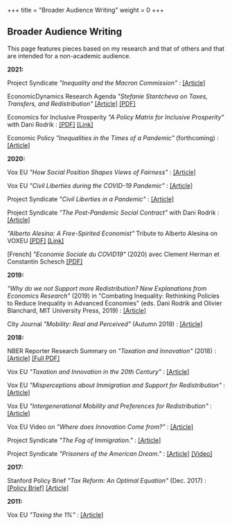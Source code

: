 +++
title = "Broader Audience Writing"
weight = 0
+++


## Broader Audience Writing

This page features pieces based on my research and that of others and that are intended for a non-academic audience. 

**2021:**

Project Syndicate *"Inequality and the Macron Commission"* : [[Article]](https://scholar.harvard.edu/files/stantcheva/files/inequality_and_the_macron_commission_rodrik_stantcheva_ps.pdf)

EconomicDynamics Research Agenda *"Stefanie Stantcheva on Taxes, Transfers, and Redistribution"* [[Article]](https://www.economicdynamics.org/research-agenda-stantcheva2021/) [[PDF]](https://scholar.harvard.edu/files/stantcheva/files/econ_dynamic_2104.pdf)

Economics for Inclusive Prosperity *"A Policy Matrix for Inclusive Prosperity"*  with Dani Rodrik : [[PDF]](https://econfip.org/wp-content/uploads/2021/04/30.A-Policy-Matrix-for-Inclusive-Prosperity.pdf) [[Link]](https://econfip.org/policy-briefs/a-policy-matrix-for-inclusive-prosperity/)


Economic Policy *"Inequalities in the Times of a Pandemic"* (forthcoming) : [[Article]](https://scholar.harvard.edu/files/stantcheva/files/stantcheva_covid19_policy.pdf)

**2020:**

Vox EU *"How Social Position Shapes Views of Fairness"* : [[Article]](https://voxeu.org/article/how-social-position-shapes-views-fairness)

Vox EU *"Civil Liberties during the COVID-19 Pandemic"* : [[Article]](https://voxeu.org/article/civil-liberties-during-covid-19-pandemic)

Project Syndicate *"Civil Liberties in a Pandemic"* : [[Article]](https://scholar.harvard.edu/files/stantcheva/files/civil_liberties_in_a_pandemic_ps.pdf)

Project Syndicate *"The Post-Pandemic Social Contract"* with Dani Rodrik : [[Article]](https://scholar.harvard.edu/files/stantcheva/files/the_post-pandemic_social_contract_rodrik_stantcheva_ps.pdf)

*"Alberto Alesina: A Free-Spirited Economist"* Tribute to Alberto Alesina on VOXEU [[PDF]](https://scholar.harvard.edu/files/stantcheva/files/alberto_alesina._a_free-spirited_economist_vox_cepr_policy_portal.pdf) [[Link]](https://voxeu.org/article/alberto-alesina-free-spirited-economist)

[French] *"Economie Sociale du COVID19"* (2020) avec Clement Herman et Constantin Schesch [[PDF]](https://scholar.harvard.edu/files/stantcheva/files/note.pdf)


**2019:**

*"Why do we not Support more Redistribution? New Explanations from Economics Research"* (2019) in "Combating Inequality: Rethinking Policies to Reduce Inequality in Advanced Economies" (eds. Dani Rodrik and Olivier Blanchard, MIT University Press, 2019) : [[Article]](https://scholar.harvard.edu/files/stantcheva/files/stantcheva_v2.pdf)

City Journal *"Mobility: Real and Perceived"* (Autumn 2019)  : [[Article]](https://scholar.harvard.edu/files/stantcheva/files/city_journal_alesina_stantcheva.pdf)


**2018:**

NBER Reporter Research Summary on *"Taxation and Innovation"* (2018) : [[Article]](https://www.nber.org/reporter/2018number3/taxation-and-innovation) [[Full PDF]](https://scholar.harvard.edu/files/stantcheva/files/2018number3.pdf)

Vox EU *"Taxation and Innovation in the 20th Century"* : [[Article]](https://voxeu.org/article/taxation-and-innovation-20th-century)

Vox EU *"Misperceptions about Immigration and Support for Redistribution"* : [[Article]](https://voxeu.org/article/misperceptions-about-immigration-and-support-redistribution)

Vox EU *"Intergenerational Mobility and Preferences for Redistribution"* : [[Article]](https://voxeu.org/article/intergenerational-mobility-and-preferences-redistribution)

Vox EU Video on *"Where does Innovation Come from?"* : [[Article]](https://voxeu.org/content/where-does-innovation-come)

Project Syndicate *"The Fog of Immigration."* : [[Article]](https://scholar.harvard.edu/files/stantcheva/files/the_fog_of_immigration_by_stefanie_stantcheva_-_project_syndicate.pdf)

Project Syndicate *"Prisoners of the American Dream."* : [[Article]](https://scholar.harvard.edu/files/stantcheva/files/prisoners_of_the_american_dream_by_stefanie_stantcheva_-_project_syndicate_0.pdf) [[Video]](https://www.youtube.com/watch?v=YEPlphpFkFk) 


**2017:**

Stanford Policy Brief *"Tax Reform: An Optimal Equation"* (Dec. 2017) : [[Policy Brief]](https://scholar.harvard.edu/files/stantcheva/files/policybrief-dec2017_0.pdf) [[Article]](https://siepr.stanford.edu/research/publications/tax-reform-optimal-equation)


**2011:**

Vox EU *"Taxing the 1%"* : [[Article]](https://voxeu.org/article/taxing-1-why-top-tax-rate-could-be-over-80)
